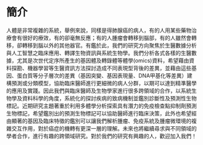 # 簡介
人體是非常複雜的系統，舉例來說，同樣是得肺腺癌的病人，有的人用某些藥物治療會有很好的療效，有的卻毫無反應；有的人腫瘤會轉移到腦部，有的人雖然會轉移，卻轉移到腦以外的其他器官。有鑑於此，我們的研究方向聚焦於生醫數據分析與人工智慧之臨床應用、轉譯生物資訊與系統生物學。我們分析各式各樣的生醫數據，尤其是次世代定序所產生的基因體及轉錄體等體學(omics)資料，希望藉由資料探勘、機器學習等生醫資訊方法探討造成不同表現型背後的差異，並藉由這些基因、蛋白質等分子層次的差異（基因突變、基因表現量、DNA甲基化等差異）建構預測或分類模型，協助臨床醫師進行更細微的病人分群，以期可以達到精準醫學的應用及實踐。因此我們與臨床醫師及生物學家進行很多跨領域的合作，以系統生物學及資料科學的角度，系統化的探討疾病的致病機制並鑑別診斷性及預測性生物標記。近期研究主題著重於利用多體學分析探索具有潛力的免疫檢查點抑制劑預測生物標記，希望鑑別出的預測生物標記可以協助醫師進行臨床決策，此外也希望經由顯著的基因及臨床特徵的鑑別可以讓我們解析腫瘤、免疫系統及腫瘤微環境的複雜交互作用，對於癌症的機轉有更深一層的理解。未來也將繼續尋求與不同領域的學者合作，進行有趣的跨領域研究。對於我們的研究有興趣的人，歡迎加入我們！
